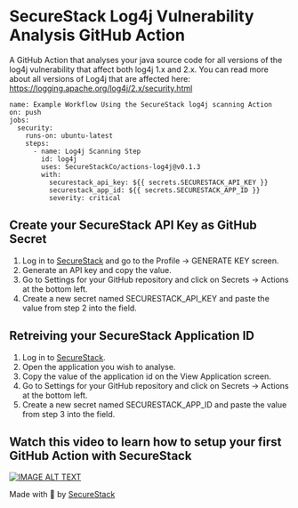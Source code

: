 # SecureStack Log4j Vulnerability Analysis GitHub Action

A GitHub Action that analyses your java source code for all versions of the log4j vulnerability that affect both log4j 1.x and 2.x.  You can read more about all versions of Log4j that are affected here:  https://logging.apache.org/log4j/2.x/security.html

```
name: Example Workflow Using the SecureStack log4j scanning Action
on: push
jobs:
  security:
    runs-on: ubuntu-latest
    steps:
      - name: Log4j Scanning Step
        id: log4j
        uses: SecureStackCo/actions-log4j@v0.1.3
        with:
          securestack_api_key: ${{ secrets.SECURESTACK_API_KEY }}
          securestack_app_id: ${{ secrets.SECURESTACK_APP_ID }}
          severity: critical
```
## Create your SecureStack API Key as GitHub Secret

1. Log in to [SecureStack](https://app.securestack.com) and go to the Profile -> GENERATE KEY screen.
2. Generate an API key and copy the value.
3. Go to Settings for your GitHub repository and click on Secrets -> Actions at the bottom left.
4. Create a new secret named SECURESTACK_API_KEY and paste the value from step 2 into the field.

## Retreiving your SecureStack Application ID

1. Log in to [SecureStack](https://app.securestack.com).
2. Open the application you wish to analyse.
3. Copy the value of the application id on the View Application screen.
4. Go to Settings for your GitHub repository and click on Secrets -> Actions at the bottom left.
5. Create a new secret named SECURESTACK_APP_ID and paste the value from step 3 into the field.

## Watch this video to learn how to setup your first GitHub Action with SecureStack
[![IMAGE ALT TEXT](http://img.youtube.com/vi/0sYXsCmY2es/0.jpg)](http://www.youtube.com/watch?v=0sYXsCmY2es "Video Title")

Made with 💜  by [SecureStack](https://securestack.com)
